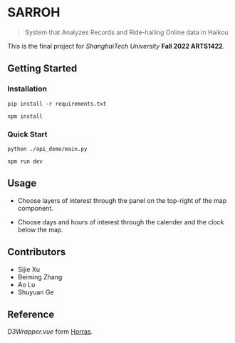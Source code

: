 ﻿# SARROH

> System that Analyzes Records and Ride-hailing Online data in Haikou

This is the final project for *ShanghaiTech University* **Fall 2022 ARTS1422**.

<!-- ## Features -->

## Getting Started

### Installation

```
pip install -r requirements.txt
```

```
npm install
```

### Quick Start

```
python ./api_demo/main.py
```

```
npm run dev
```

## Usage

+ Choose layers of interest through the panel on the top-right of the map component.

+ Choose days and hours of interest through the calender and the clock below the map.

## Contributors

+ Sijie Xu
+ Beiming Zhang
+ Ao Lu
+ Shuyuan Ge

## Reference

*D3Wrapper.vue* form [Horras](https://github.com/yanglinshu/horras/blob/main/src/components/d3/core/D3Wrapper.vue).